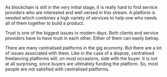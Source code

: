 As blockchain is still in the very initial stage, it is really hard to find service providers who are interested and well versed in this stream. A platform is needed which combines a high variety of services to help one who needs all of them together to build a product.

Trust is one of the biggest issues in modern days. Both clients and service providers have to have trust in each other. Either of them can easily betray. 

There are many centralised platforms in the gig economy. But there are a lot of issues associated with them. Like in the case of a dispute, centralised freelancing platforms will, on most occasions, side with the buyer. It is not at all surprising, since buyers are ultimately funding the platform. So, most people are not satisfied with centralised platforms.
